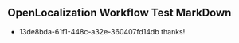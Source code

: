 ## OpenLocalization Workflow Test MarkDown
* 13de8bda-61f1-448c-a32e-360407fd14db thanks!

<!--HONumber=Aug16_HO1-->



